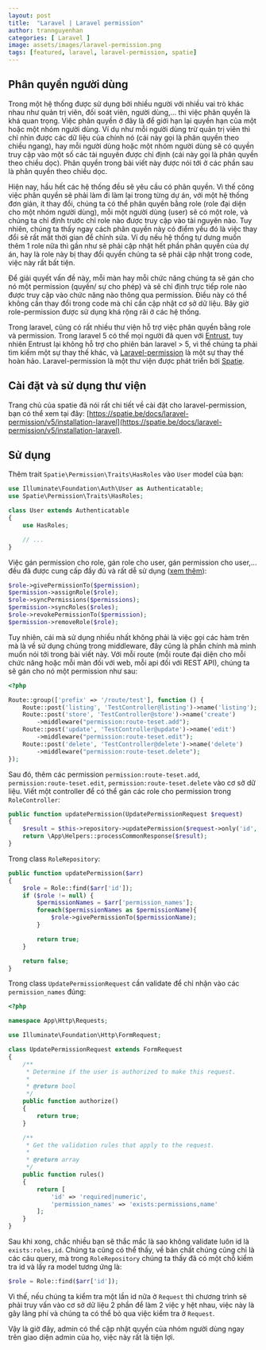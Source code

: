 ```yaml
---
layout: post
title:  "Laravel | Laravel permission"
author: trannguyenhan
categories: [ Laravel ]
image: assets/images/laravel-permission.png
tags: [featured, laravel, laravel-permission, spatie]
---
```


## Phân quyền người dùng

Trong một hệ thống được sử dụng bởi nhiều người với nhiều vai trò khác nhau như quản trị viên, đối soát viên, người dùng,... thì việc phân quyền là khá quan trọng. Việc phân quyền ở đây là để giới hạn lại quyền hạn của một hoặc một nhóm người dùng. Ví dụ như mỗi người dùng trừ quản trị viên thì chỉ nhìn được các dữ liệu của chính nó (cái này gọi là phân quyền theo chiều ngang), hay mỗi người dùng hoặc một nhóm người dùng sẽ có quyền truy cập vào một số các tài nguyên được chỉ định (cái này gọi là phân quyền theo chiều dọc). Phân quyền trong bài viết này được nói tới ở các phần sau là phân quyền theo chiều dọc.

Hiện nay, hầu hết các hệ thống đều sẽ yêu cầu có phân quyền. Vì thế công việc phân quyền sẽ phải làm đi làm lại trong từng dự án, với một hệ thống đơn giản, ít thay đổi, chúng ta có thể phân quyền bằng role (role đại diện cho một nhóm người dùng), mỗi một người dùng (user) sẽ có một role, và chúng ta chỉ định trước chỉ role nào được truy cập vào tài nguyên nào. Tuy nhiên, chúng ta thấy ngay cách phân quyền này có điểm yếu đó là việc thay đổi sẽ rất mất thời gian để chỉnh sửa. Ví dụ nếu hệ thống tự dưng muốn thêm 1 role nữa thì gần như sẽ phải cập nhật hết phần phân quyền của dự án, hay là role này bị thay đổi quyền chúng ta sẽ phải cập nhật trong code, việc này rất bất tiện.

Để giải quyết vấn đề này, mỗi màn hay mỗi chức năng chúng ta sẽ gán cho nó một permission (quyền/ sự cho phép) và sẽ chỉ định trực tiếp role nào được truy cập vào chức năng nào thông qua permission. Điều này có thể không cần thay đổi trong code mà chỉ cần cập nhật cơ sở dữ liệu. Bây giờ role-permission được sử dụng khá rộng rãi ở các hệ thống.

Trong laravel, cũng có rất nhiều thư viện hỗ trợ việc phân quyền bằng role và permission. Trong laravel 5 có thể mọi người đã quen với [Entrust](https://github.com/Zizaco/entrust), tuy nhiên Entrust lại không hỗ trợ cho phiên bản laravel > 5, vì thế chúng ta phải tìm kiếm một sự thay thế khác, và [Laravel-permission](https://spatie.be/docs/laravel-permission/v5/introduction) là một sự thay thế hoàn hảo. Laravel-permission là một thư viện được phát triển bởi [Spatie](https://spatie.be/).

## Cài đặt và sử dụng thư viện

Trang chủ của spatie đã nói rất chi tiết về cài đặt cho laravel-permission, bạn có thể xem tại đây: [https://spatie.be/docs/laravel-permission/v5/installation-laravel](https://spatie.be/docs/laravel-permission/v5/installation-laravel).

## Sử dụng

Thêm trait `Spatie\Permission\Traits\HasRoles` vào `User` model của bạn: 

```php
use Illuminate\Foundation\Auth\User as Authenticatable;
use Spatie\Permission\Traits\HasRoles;

class User extends Authenticatable
{
    use HasRoles;

    // ...
}
```

Việc gán permission cho role, gán role cho user, gán permission cho user,... đều đã được cung cấp đầy đủ và rất dễ sử dụng ([xem thêm](https://spatie.be/docs/laravel-permission/v5/basic-usage/basic-usage)):

```php
$role->givePermissionTo($permission);
$permission->assignRole($role);
$role->syncPermissions($permissions);
$permission->syncRoles($roles);
$role->revokePermissionTo($permission);
$permission->removeRole($role);
```

Tuy nhiên, cái mà sử dụng nhiều nhất không phải là việc gọi các hàm trên mà là về sử dụng chúng trong middleware, đây cũng là phần chính mà mình muốn nói tới trong bài viết này. Với mỗi route (mỗi route đại diện cho mỗi chức năng hoặc mỗi màn đối với web, mỗi api đối với REST API), chúng ta sẽ gán cho nó một permission như sau:

```php
<?php

Route::group(['prefix' => '/route/test'], function () {
    Route::post('listing', 'TestController@listing')->name('listing');
    Route::post('store', 'TestController@store')->name('create')
        ->middleware("permission:route-teset.add");
    Route::post('update', 'TestController@update')->name('edit')
        ->middleware("permission:route-teset.edit");
    Route::post('delete', 'TestController@delete')->name('delete')
        ->middleware("permission:route-teset.delete");
});
```

Sau đó, thêm các permission `permission:route-teset.add`, `permission:route-teset.edit`, `permission:route-teset.delete` vào cơ sở dữ liệu. Viết một controller để có thể gán các role cho permission trong `RoleController`:

```php
public function updatePermission(UpdatePermissionRequest $request)
{
    $result = $this->repository->updatePermission($request->only('id', 'permission_names'));
    return \App\Helpers::processCommonResponse($result);
}
```

Trong class `RoleRepository`:

```php
public function updatePermission($arr)
{
    $role = Role::find($arr['id']);
    if ($role != null) {
        $permissionNames = $arr['permission_names'];
        foreach($permissionNames as $permissionName){
            $role->givePermissionTo($permissionName);
        }

        return true;
    }

    return false;
}
```

Trong class `UpdatePermissionRequest` cần validate để chỉ nhận vào các `permission_names` đúng:

```php
<?php

namespace App\Http\Requests;

use Illuminate\Foundation\Http\FormRequest;

class UpdatePermissionRequest extends FormRequest
{
    /**
     * Determine if the user is authorized to make this request.
     *
     * @return bool
     */
    public function authorize()
    {
        return true;
    }

    /**
     * Get the validation rules that apply to the request.
     *
     * @return array
     */
    public function rules()
    {
        return [
            'id' => 'required|numeric',
            'permission_names' => 'exists:permissions,name'
        ];
    }
}

```

Sau khi xong, chắc nhiều bạn sẽ thắc mắc là sao không validate luôn id là `exists:roles,id`. Chúng ta cũng có thể thấy, về bản chất chúng cũng chỉ là các câu query, mà trong `RoleRepository` chúng ta thấy đã có một chỗ kiểm tra id và lấy ra model tương ứng là:

```php
$role = Role::find($arr['id']);
```

Vì thế, nếu chúng ta kiểm tra một lần id nữa ở `Request` thì chương trình sẽ phải truy vấn vào cơ sở dữ liệu 2 phần để làm 2 việc y hệt nhau, việc này là gây lãng phí và chúng ta có thể bỏ qua việc kiểm tra ở `Request`.

Vậy là giờ đây, admin có thể cập nhật quyền của nhóm người dùng ngay trên giao diện admin của họ, việc này rất là tiện lợi.